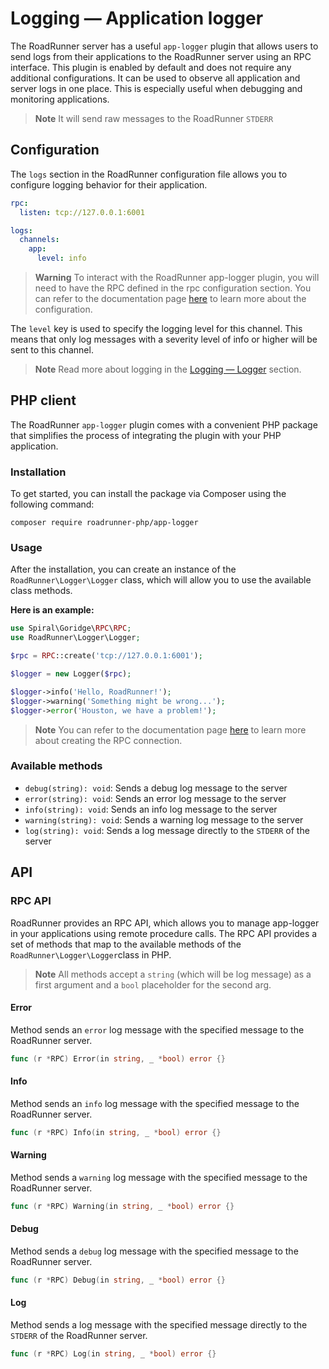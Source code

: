 # Logging — Application logger

The RoadRunner server has a useful `app-logger` plugin that allows users to send logs from their applications to the
RoadRunner server using an RPC interface. This plugin is enabled by default and does not require any additional
configurations. It can be used to observe all application and server logs in one place. This is especially useful when
debugging and monitoring applications.

> **Note**
> It will send raw messages to the RoadRunner `STDERR`

## Configuration

The `logs` section in the RoadRunner configuration file allows you to configure logging behavior for their application.

```yaml .rr.yaml
rpc:
  listen: tcp://127.0.0.1:6001

logs:
  channels:
    app:
      level: info
```

> **Warning**
> To interact with the RoadRunner app-logger plugin, you will need to have the RPC defined in the rpc configuration
> section. You can refer to the documentation page [here](../php/rpc.md) to learn more about the configuration.

The `level` key is used to specify the logging level for this channel. This means that only log messages with a severity
level of info or higher will be sent to this channel.

> **Note**
> Read more about logging in the [Logging — Logger](./logger.md) section.

## PHP client

The RoadRunner `app-logger` plugin comes with a convenient PHP package that simplifies the process of integrating the
plugin with your PHP application.

### Installation

To get started, you can install the package via Composer using the following command:

```terminal
composer require roadrunner-php/app-logger
```

### Usage

After the installation, you can create an instance of the `RoadRunner\Logger\Logger` class, which will allow you to use
the available class methods.

**Here is an example:**

```php
use Spiral\Goridge\RPC\RPC;
use RoadRunner\Logger\Logger;

$rpc = RPC::create('tcp://127.0.0.1:6001');

$logger = new Logger($rpc);

$logger->info('Hello, RoadRunner!');
$logger->warning('Something might be wrong...');
$logger->error('Houston, we have a problem!');
```

> **Note**
> You can refer to the documentation page [here](../php/rpc.md) to learn more about creating the RPC connection.

### Available methods

- `debug(string): void`: Sends a debug log message to the server
- `error(string): void`: Sends an error log message to the server
- `info(string): void`: Sends an info log message to the server
- `warning(string): void`: Sends a warning log message to the server
- `log(string): void`: Sends a log message directly to the `STDERR` of the server

## API

### RPC API

RoadRunner provides an RPC API, which allows you to manage app-logger in your applications using remote
procedure calls. The RPC API provides a set of methods that map to the available methods of
the `RoadRunner\Logger\Logger`class in PHP.

> **Note**
> All methods accept a `string` (which will be log message) as a first argument and a `bool` placeholder for the second
> arg.

#### Error

Method sends an `error` log message with the specified message to the RoadRunner server.

```go
func (r *RPC) Error(in string, _ *bool) error {}
```

#### Info

Method sends an `info` log message with the specified message to the RoadRunner server.

```go
func (r *RPC) Info(in string, _ *bool) error {}
```

#### Warning

Method sends a `warning` log message with the specified message to the RoadRunner server.

```go
func (r *RPC) Warning(in string, _ *bool) error {}
```

#### Debug

Method sends a `debug` log message with the specified message to the RoadRunner server.

```go
func (r *RPC) Debug(in string, _ *bool) error {}
```

#### Log

Method sends a log message with the specified message directly to the `STDERR` of the RoadRunner server.

```go
func (r *RPC) Log(in string, _ *bool) error {}
```